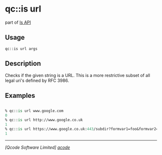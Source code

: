 qc::is url
==========

part of [Is API](../is.md)

Usage
-----
`qc::is url args`

Description
-----------
Checks if the given string is a URL.
This is a more restrictive subset of all legal uri's defined by RFC 3986.

Examples
--------
```tcl

% qc::is url www.google.com
0
% qc::is url http://www.google.co.uk
1
% qc::is url https://www.google.co.uk:443/subdir?formvar1=foo&formvar2=bar#anchor 
1
```

----------------------------------
*[Qcode Software Limited] [qcode]*

[qcode]: http://www.qcode.co.uk "Qcode Software"
